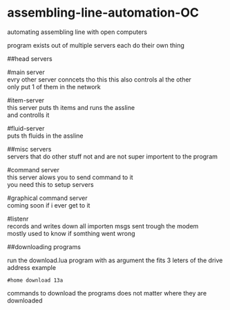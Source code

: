 # assembling-line-automation-OC
automating assembling line with open computers



program exists out of multiple servers each do their own thing  

##head servers  

#main server  
evry other server conncets tho this this also controls al the other  
only put 1 of them in the network  

#item-server  
this server puts th items and runs the assline  
and controlls it  

#fluid-server  
puts th fluids in the assline  

##misc servers  
servers that do other stuff not and are not super importent to the program

#command server  
this server alows you to send command to it  
you need this to setup servers

#graphical command server  
coming soon if i ever get to it

#listenr  
records and writes down all importen msgs sent trough the modem  
mostly used to know if somthing went wrong   

##downloading programs

run the download.lua program with as argument the fits 3 leters of the drive address
example
```
#home download 13a
```
commands to download the programs
does not matter where they are downloaded
```


```

